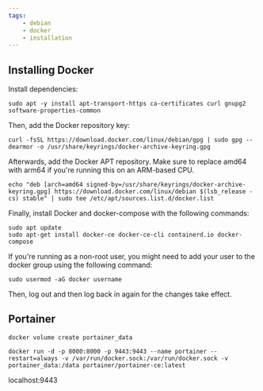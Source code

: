 ```yaml
---
tags:
    - debian
    - docker
    - installation
---
```

## Installing Docker

Install dependencies:

```shell
sudo apt -y install apt-transport-https ca-certificates curl gnupg2 software-properties-common
```

Then, add the Docker repository key:

```shell
curl -fsSL https://download.docker.com/linux/debian/gpg | sudo gpg --dearmor -o /usr/share/keyrings/docker-archive-keyring.gpg
```

Afterwards, add the Docker APT repository. Make sure to replace amd64 with arm64 if you're running this on an ARM-based CPU.

``` shell
echo "deb [arch=amd64 signed-by=/usr/share/keyrings/docker-archive-keyring.gpg] https://download.docker.com/linux/debian $(lsb_release -cs) stable" | sudo tee /etc/apt/sources.list.d/docker.list
```

Finally, install Docker and docker-compose with the following commands:

```shell
sudo apt update
sudo apt-get install docker-ce docker-ce-cli containerd.io docker-compose
```

If you're running as a non-root user, you might need to add your user to the docker group using the following command:

```shell
sudo usermod -aG docker username
```

Then, log out and then log back in again for the changes take effect.


## Portainer

```shell 
docker volume create portainer_data
```
```shell
docker run -d -p 8000:8000 -p 9443:9443 --name portainer --restart=always -v /var/run/docker.sock:/var/run/docker.sock -v portainer_data:/data portainer/portainer-ce:latest
```

localhost:9443

<script data-name="BMC-Widget" data-cfasync="false" src="https://cdnjs.buymeacoffee.com/1.0.0/widget.prod.min.js" data-id="justaguylinux" data-description="Support me on Buy me a coffee!" data-message="" data-color="#FF5F5F" data-position="Right" data-x_margin="18" data-y_margin="18"></script>
